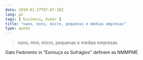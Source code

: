```yaml
---
date: 2010-01-27T07:07:28Z
lang: pt
tags: [ business, humor ]
title: "nano, mini, micro, pequenas e médias empresas"
type: quote
---
```


> nano, mini, micro, pequenas e médias empresas

Gato Fedorento in "Esmiuça os Sufrágios" definem as NMMPME


